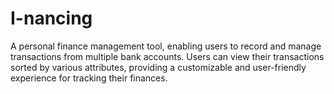 # I-nancing #

A personal finance management tool, enabling users to record and manage transactions from multiple bank accounts.
Users can view their transactions sorted by various attributes, providing a customizable and user-friendly experience for tracking their finances.
